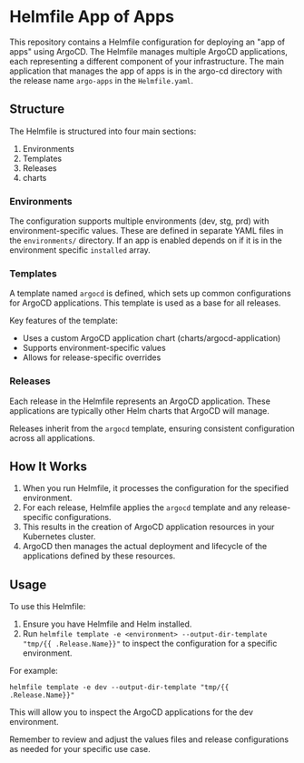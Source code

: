 # Helmfile App of Apps

This repository contains a Helmfile configuration for deploying an "app of apps" using ArgoCD. The Helmfile manages multiple ArgoCD applications, each representing a different component of your infrastructure.
The main application that manages the app of apps is in the argo-cd directory with the release name `argo-apps` in the `Helmfile.yaml`.

## Structure

The Helmfile is structured into four main sections:

1. Environments
2. Templates
3. Releases
4. charts

### Environments

The configuration supports multiple environments (dev, stg, prd) with environment-specific values. These are defined in separate YAML files in the `environments/` directory.
If an app is enabled depends on if it is in the environment specific `installed` array.

### Templates

A template named `argocd` is defined, which sets up common configurations for ArgoCD applications. This template is used as a base for all releases.

Key features of the template:
- Uses a custom ArgoCD application chart (charts/argocd-application)
- Supports environment-specific values
- Allows for release-specific overrides

### Releases

Each release in the Helmfile represents an ArgoCD application. These applications are typically other Helm charts that ArgoCD will manage.

Releases inherit from the `argocd` template, ensuring consistent configuration across all applications.

## How It Works

1. When you run Helmfile, it processes the configuration for the specified environment.
2. For each release, Helmfile applies the `argocd` template and any release-specific configurations.
3. This results in the creation of ArgoCD application resources in your Kubernetes cluster.
4. ArgoCD then manages the actual deployment and lifecycle of the applications defined by these resources.

## Usage

To use this Helmfile:

1. Ensure you have Helmfile and Helm installed.
2. Run `helmfile template -e <environment> --output-dir-template "tmp/{{ .Release.Name}}"` to inspect the configuration for a specific environment.

For example:
```
helmfile template -e dev --output-dir-template "tmp/{{ .Release.Name}}"
```

This will allow you to inspect the ArgoCD applications for the dev environment.

Remember to review and adjust the values files and release configurations as needed for your specific use case.
